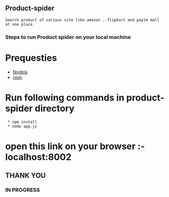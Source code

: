 ## Product-spider

```
Search product of various site like amazon , flipkart and paytm mall at one place
```

### Steps to run Product spider on your local machine

 #  Prequesties
   *  [Nodejs](https://nodejs.org/en/)
   *  [npm](https://www.npmjs.com/get-npm)

 # Run following commands in product-spider directory
 ```
  * npm install
  * node app.js
 ```
# open this link on your browser :- localhost:8002

## THANK YOU

### IN PROGRESS